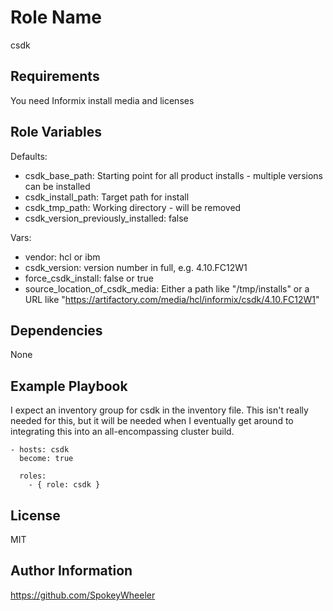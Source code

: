 Role Name
=========

csdk

Requirements
------------

You need Informix install media and licenses

Role Variables
--------------

Defaults:

* csdk_base_path: Starting point for all product installs - multiple versions can be installed
* csdk_install_path: Target path for install
* csdk_tmp_path: Working directory - will be removed
* csdk_version_previously_installed: false

Vars:

* vendor: hcl or ibm
* csdk_version: version number in full, e.g. 4.10.FC12W1
* force_csdk_install: false or true
* source_location_of_csdk_media: Either a path like "/tmp/installs" or a URL like "https://artifactory.com/media/hcl/informix/csdk/4.10.FC12W1"

Dependencies
------------

None

Example Playbook
----------------

I expect an inventory group for csdk in the inventory file. This isn't really needed for this, but it will be needed when I eventually get around to integrating this into an all-encompassing cluster build.

```
- hosts: csdk
  become: true

  roles:
    - { role: csdk }
```

License
-------

MIT

Author Information
------------------

https://github.com/SpokeyWheeler
